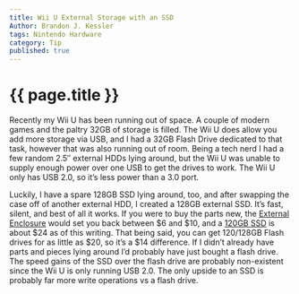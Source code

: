 ```yaml
---
title: Wii U External Storage with an SSD
Author: Brandon J. Kessler
tags: Nintendo Hardware
category: Tip
published: true
---
```


<h1>{{ page.title }}</h1>

Recently my Wii U has been running out of space. A couple of modern games and the paltry 32GB of storage is filled. The Wii U does allow you add more storage via USB, and I had a 32GB Flash Drive dedicated to that task, however that was also running out of room. Being a tech nerd I had a few random 2.5″ external HDDs lying around, but the Wii U was unable to supply enough power over one USB to get the drives to work. The Wii U only has USB 2.0, so it’s less power than a 3.0 port.
<!--more-->
Luckily, I have a spare 128GB SSD lying around, too, and after swapping the case off of another external HDD, I created a 128GB external SSD. It’s fast, silent, and best of all it works. If you were to buy the parts new, the [External Enclosure](https://www.newegg.com/orico-2189u3-bk-enclosure/p/0VN-0003-000Z3?Description=HDD%20external%20enclosure&cm_re=HDD_external_enclosure-_-9SIA1DS4VX9066-_-Product) would set you back between $6 and $10, and a [120GB SSD](https://www.newegg.com/patriot-burst-120gb/p/N82E16820225081?Item=N82E16820225081&cm_sp=Homepage_SS-_-P3_20-225-081-_-05112020&quicklink=true) is about $24 as of this writing. That being said, you can get 120/128GB Flash drives for as little as $20, so it’s a $14 difference. If I didn’t already have parts and pieces lying around I’d probably have just bought a flash drive. The speed gains of the SSD over the flash drive are probably non-existent since the Wii U is only running USB 2.0. The only upside to an SSD is probably far more write operations vs a flash drive.